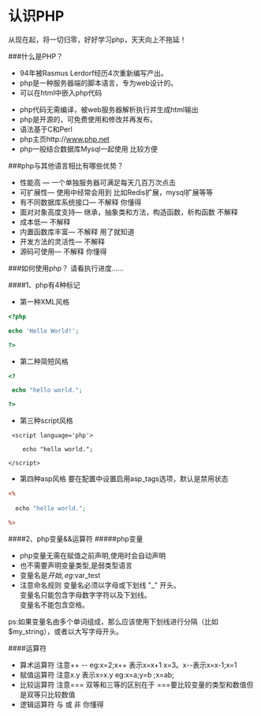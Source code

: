 认识PHP
=======


从现在起，将一切归零，好好学习php，天天向上不拖延！

###什么是PHP？
* 94年被Rasmus Lerdorf经历4次重新编写产出。
* php是一种服务器端的脚本语言，专为web设计的。
* 可以在html中嵌入php代码 <p><?php echo "Hello World" ?></p>
* php代码无需编译，被web服务器解析执行并生成html输出
* php是开源的，可免费使用和修改并再发布。
* 语法基于C和Perl
* php主页http://www.php.net
* php一般结合数据库Mysql一起使用 比较方便

###php与其他语言相比有哪些优势？
* 性能高 — 一个单独服务器可满足每天几百万次点击
* 可扩展性— 使用中经常会用到 比如Redis扩展，mysql扩展等等
* 有不同数据库系统接口— 不解释 你懂得
* 面对对象高度支持— 继承，抽象类和方法，构造函数，析构函数 不解释
* 成本低— 不解释
* 内置函数库丰富— 不解释 用了就知道
* 开发方法的灵活性— 不解释
* 源码可使用— 不解释 你懂得

###如何使用php？
    请看执行进度......
    
####1、php有4种标记
* 第一种XML风格

```php
<?php

echo 'Hello World!';

?>
```
* 第二种简短风格

```php
<?

 echo "hello world.";

?>
```
* 第三种script风格

```script
 <script language='php'>

    echo "hello world.";

</script>
```
* 第四种asp风格 要在配置中设置启用asp_tags选项，默认是禁用状态

```asp
<%
 
  echo "hello world.";

%>
```

####2、php变量&&运算符
#####php变量
* php变量无需在赋值之前声明,使用时会自动声明
* 也不需要声明变量类型,是弱类型语言
* 变量名是$开始,eg:$var_test
* 注意命名规则
  变量名必须以字母或下划线 "_" 开头。<br/>
  变量名只能包含字母数字字符以及下划线。<br/>
  变量名不能包含空格。<br/>
 
ps:如果变量名由多个单词组成，那么应该使用下划线进行分隔（比如 $my_string），或者以大写字母开头。


####运算符
* 算术运算符 注意++ -- eg:x=2;x++ 表示x=x+1 x=3。x--表示x=x-1;x=1
* 赋值运算符 注意x.y 表示x=x.y eg:x=a;y=b ;x=ab;
* 比较运算符 注意=== 双等和三等的区别在于 ===要比较变量的类型和数值但是双等只比较数值
* 逻辑运算符 与 或 非 你懂得
